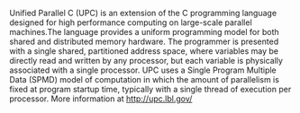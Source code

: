 Unified Parallel C (UPC) is an extension of the C programming language designed for high performance computing on large-scale parallel machines.The language provides a uniform programming model for both shared and distributed memory hardware. The programmer is presented with a single shared, partitioned address space, where variables may be directly read and written by any processor, but each variable is physically associated with a single processor. UPC uses a Single Program Multiple Data (SPMD) model of computation in which the amount of parallelism is fixed at program startup time, typically with a single thread of execution per processor.
More information at http://upc.lbl.gov/
